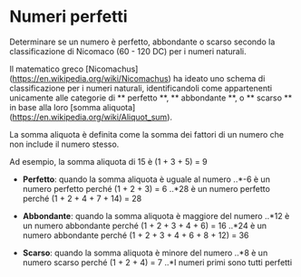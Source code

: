 # Numeri perfetti

Determinare se un numero è perfetto, abbondante o scarso secondo la classificazione di Nicomaco (60 - 120 DC) per i numeri naturali.

Il matematico greco [Nicomachus] (https://en.wikipedia.org/wiki/Nicomachus) ha ideato uno schema di classificazione per i numeri naturali, identificandoli come appartenenti unicamente alle categorie di ** perfetto **, ** abbondante **, o ** scarso ** in base alla loro [somma aliquota] (https://en.wikipedia.org/wiki/Aliquot_sum). 

La somma aliquota è definita come la somma dei fattori di un numero che non include il numero stesso. 

Ad esempio, la somma aliquota di 15 è (1 + 3 + 5) = 9

- **Perfetto**: quando la somma aliquota è uguale al numero
..*-6 è un numero perfetto perché (1 + 2 + 3) = 6
..*28 è un numero perfetto perché (1 + 2 + 4 + 7 + 14) = 28

- **Abbondante**: quando la somma aliquota è maggiore del numero
..*12 è un numero abbondante perché (1 + 2 + 3 + 4 + 6) = 16
..*24 è un numero abbondante perché (1 + 2 + 3 + 4 + 6 + 8 + 12) = 36
- **Scarso**: quando la somma aliquota è minore del numero
..*8 è un numero scarso perché (1 + 2 + 4) = 7
..*I numeri primi sono tutti perfetti
